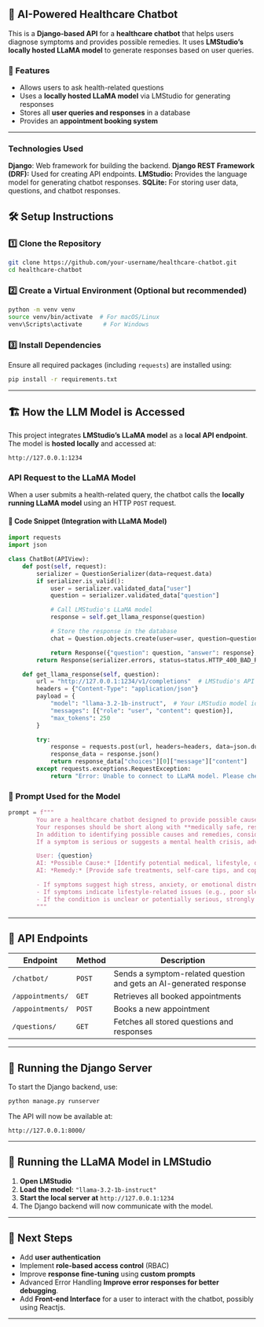 ## 🏥 AI-Powered Healthcare Chatbot  
This is a **Django-based API** for a **healthcare chatbot** that helps users diagnose symptoms and provides possible remedies. It uses **LMStudio’s locally hosted LLaMA model** to generate responses based on user queries.  

### 🚀 Features  
- Allows users to ask health-related questions  
- Uses a **locally hosted LLaMA model** via LMStudio for generating responses  
- Stores all **user queries and responses** in a database  
- Provides an **appointment booking system**  

---

### Technologies Used
**Django**: Web framework for building the backend.
**Django REST Framework (DRF):** Used for creating API endpoints.
**LMStudio:** Provides the language model for generating chatbot responses.
**SQLite:** For storing user data, questions, and chatbot responses.

## 🛠️ Setup Instructions  

### 1️⃣ **Clone the Repository**  
```bash
git clone https://github.com/your-username/healthcare-chatbot.git  
cd healthcare-chatbot
```

### 2️⃣ **Create a Virtual Environment** (Optional but recommended)  
```bash
python -m venv venv  
source venv/bin/activate  # For macOS/Linux  
venv\Scripts\activate      # For Windows  
```

### 3️⃣ **Install Dependencies**  
Ensure all required packages (including `requests`) are installed using:  
```bash
pip install -r requirements.txt  
```

---

## 🏗️ How the LLM Model is Accessed  

This project integrates **LMStudio’s LLaMA model** as a **local API endpoint**. The model is **hosted locally** and accessed at:  

```
http://127.0.0.1:1234
```

### **API Request to the LLaMA Model**  

When a user submits a health-related query, the chatbot calls the **locally running LLaMA model** using an HTTP `POST` request.  

#### **📌 Code Snippet (Integration with LLaMA Model)**
```python
import requests
import json

class ChatBot(APIView):
    def post(self, request):
        serializer = QuestionSerializer(data=request.data)
        if serializer.is_valid():
            user = serializer.validated_data["user"]
            question = serializer.validated_data["question"]

            # Call LMStudio's LLaMA model
            response = self.get_llama_response(question)

            # Store the response in the database
            chat = Question.objects.create(user=user, question=question, answer=response)

            return Response({"question": question, "answer": response}, status=status.HTTP_201_CREATED)
        return Response(serializer.errors, status=status.HTTP_400_BAD_REQUEST)

    def get_llama_response(self, question):
        url = "http://127.0.0.1:1234/v1/completions"  # LMStudio's API
        headers = {"Content-Type": "application/json"}
        payload = {
            "model": "llama-3.2-1b-instruct",  # Your LMStudio model identifier
            "messages": [{"role": "user", "content": question}],
            "max_tokens": 250
        }

        try:
            response = requests.post(url, headers=headers, data=json.dumps(payload))
            response_data = response.json()
            return response_data["choices"][0]["message"]["content"]
        except requests.exceptions.RequestException:
            return "Error: Unable to connect to LLaMA model. Please check the server."
```

### **📝 Prompt Used for the Model**
```python
prompt = f"""
        You are a healthcare chatbot designed to provide possible cause and remedy for both physical and mental health symptoms.  
        Your responses should be short along with **medically safe, research-backed, and concise**.  
        In addition to identifying possible causes and remedies, consider the user's behavior, stress levels, and emotional well-being.  
        If a symptom is serious or suggests a mental health crisis, advise the user to consult a doctor or mental health professional.  

        User: {question}  
        AI: *Possible Cause:* [Identify potential medical, lifestyle, or psychological reasons]  
        AI: *Remedy:* [Provide safe treatments, self-care tips, and coping strategies]  

        - If symptoms suggest high stress, anxiety, or emotional distress, recommend mindfulness techniques, relaxation exercises, or seeking professional counseling.  
        - If symptoms indicate lifestyle-related issues (e.g., poor sleep, diet, exercise), guide the user toward healthy habits.  
        - If the condition is unclear or potentially serious, strongly advise consulting a doctor or therapist.  
        """
```

---

## 📡 API Endpoints  

| Endpoint                  | Method | Description |
|---------------------------|--------|-------------|
| `/chatbot/`               | `POST` | Sends a symptom-related question and gets an AI-generated response |
| `/appointments/`          | `GET`  | Retrieves all booked appointments |
| `/appointments/`          | `POST` | Books a new appointment |
| `/questions/`             | `GET`  | Fetches all stored questions and responses |

---

## 🎯 Running the Django Server  
To start the Django backend, use:  
```bash
python manage.py runserver
```
The API will now be available at:  
```plaintext
http://127.0.0.1:8000/
```

---

## 📌 Running the LLaMA Model in LMStudio  
1. **Open LMStudio**  
2. **Load the model:** `"llama-3.2-1b-instruct"`  
3. **Start the local server at** `http://127.0.0.1:1234`  
4. The Django backend will now communicate with the model.

---
## 🎯 Next Steps  
- Add **user authentication**
- Implement **role-based access control** (RBAC)
- Improve **response fine-tuning** using **custom prompts**
- Advanced Error Handling **Improve error responses for better debugging**.
- Add **Front-end Interface** for a user to interact with the chatbot, possibly using Reactjs.

---

